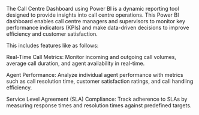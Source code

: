 The Call Centre Dashboard using Power BI is a dynamic reporting tool designed to provide insights into call centre operations. This Power BI dashboard enables call centre managers and supervisors to monitor key performance indicators (KPIs) and make data-driven decisions to improve efficiency and customer satisfaction.

This includes features like as follows:

Real-Time Call Metrics: Monitor incoming and outgoing call volumes, average call duration, and agent availability in real-time.

Agent Performance: Analyze individual agent performance with metrics such as call resolution time, customer satisfaction ratings, and call handling efficiency.

Service Level Agreement (SLA) Compliance: Track adherence to SLAs by measuring response times and resolution times against predefined targets.


